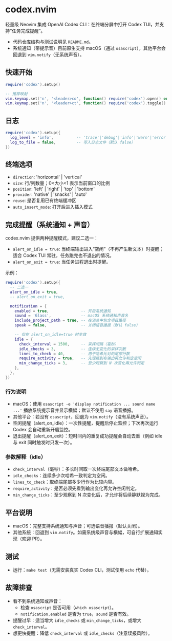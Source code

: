 # codex.nvim

轻量级 Neovim 集成 OpenAI Codex CLI：在终端分屏中打开 Codex TUI，并支持“任务完成提醒”。

- 代码仓库结构与测试说明见 `README.md`。
- 系统通知（带提示音）目前原生支持 macOS（通过 `osascript`），其他平台会回退到 `vim.notify`（无系统声音）。

## 快速开始

```lua
require('codex').setup()

-- 推荐映射
vim.keymap.set('n', '<leader>co', function() require('codex').open() end, { desc = 'Codex: Open TUI' })
vim.keymap.set('n', '<leader>ct', function() require('codex').toggle() end, { desc = 'Codex: Toggle terminal' })
```

## 日志

```lua
require('codex').setup({
  log_level = 'info',          -- 'trace'|'debug'|'info'|'warn'|'error'
  log_to_file = false,         -- 写入日志文件（默认 false）
})
```

## 终端选项

- `direction`: 'horizontal' | 'vertical'
- `size`: 行/列数量；0<大小<1 表示当前窗口的比例
- `position`: 'left' | 'right' | 'top' | 'bottom'
- `provider`: 'native' | 'snacks' | 'auto'
- `reuse`: 是否复用已有终端缓冲区
- `auto_insert_mode`: 打开后进入插入模式

## 完成提醒（系统通知 + 声音）

codex.nvim 提供两种提醒模式，建议二选一：

- `alert_on_idle = true`: 当终端输出进入“空闲”（不再产生新文本）时提醒；适合 Codex TUI 常驻，任务跑完也不退出的情况。
- `alert_on_exit = true`: 当任务进程退出时提醒。

示例：

```lua
require('codex').setup({
  -- 二选一
  alert_on_idle = true,
  -- alert_on_exit = true,

  notification = {
    enabled = true,              -- 开启系统通知
    sound = 'Glass',             -- macOS 系统通知声音名
    include_project_path = true, -- 在消息中包含项目路径
    speak = false,               -- 关闭语音播报（默认 false）

    -- 仅在 alert_on_idle=true 时生效
    idle = {
      check_interval = 1500,     -- 采样间隔（毫秒）
      idle_checks = 3,           -- 连续无变化的采样次数
      lines_to_check = 40,       -- 用于哈希比对的尾部行数
      require_activity = true,   -- 先观察到有输出再允许判定空闲
      min_change_ticks = 3,      -- 至少观察到 N 次变化再允许判定
    },
  },
})
```

### 行为说明

- macOS：使用 `osascript -e 'display notification ... sound name ...'` 播放系统提示音并显示横幅；默认不使用 `say` 语音播报。
- 其他平台：若没有 `osascript`，回退为 `vim.notify`（没有系统声音）。
- 空闲提醒（alert_on_idle）：一次性提醒，提醒后停止监控；下次再次运行 Codex 会自动重新开启监控。
- 退出提醒（alert_on_exit）：短时间内的重复成功提醒会自动去重（例如 idle 与 exit 同时触发时只发一次）。

### 参数解释（idle）

- `check_interval`（毫秒）：多长时间取一次终端尾部文本做哈希。
- `idle_checks`：连续多少次哈希一致判定为空闲。
- `lines_to_check`：取终端尾部多少行作为比较内容。
- `require_activity`：是否必须先看到输出变化再允许空闲判定。
- `min_change_ticks`：至少观察到 N 次变化后，才允许将后续静默视为完成。

## 平台说明

- macOS：完整支持系统通知与声音；可选语音播报（默认关闭）。
- 其他系统：回退到 `vim.notify`。如需系统级声音与横幅，可自行扩展通知实现（欢迎 PR）。

## 测试

- 运行：`make test`（无需安装真实 Codex CLI，测试使用 `echo` 代替）。

## 故障排查

- 看不到系统通知或声音：
  - 检查 `osascript` 是否可用（`which osascript`）。
  - `notification.enabled` 是否为 `true`，`sound` 是否有效。
- 提醒过早：适当增大 `idle_checks` 或 `min_change_ticks`，或增大 `check_interval`。
- 想更快提醒：降低 `check_interval` 或 `idle_checks`（注意误报风险）。

